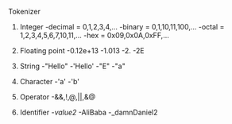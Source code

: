 Tokenizer
1. Integer
   -decimal = 0,1,2,3,4,...
   -binary  = 0,1,10,11,100,...
   -octal   = 1,2,3,4,5,6,7,10,11,...
   -hex     = 0x09,0x0A,0xFF,...

2. Floating point
  -0.12e+13
  -1.013
  -2.
  -2E

3. String
  -"Hello"
  -'Hello'
  -"E"
  -"a"

4. Character
  -'a'
  -'b'

5. Operator
  -&&,!,@,||,&@

6. Identifier
  -_value2_
  -AliBaba
  -_damnDaniel2
